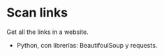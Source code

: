 # Scan links
Get all the links in a website.

* Python, con librerías: BeautifoulSoup y requests.


